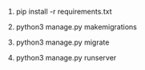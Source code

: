 1. pip install -r requirements.txt

2. python3 manage.py makemigrations

3. python3 manage.py migrate

4. python3 manage.py runserver
